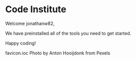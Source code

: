 # Code Institute

Welcome jonathanw82,

We have preinstalled all of the tools you need to get started.

Happy coding!

favicon.ioc
Photo by Anton Hooijdonk from Pexels
